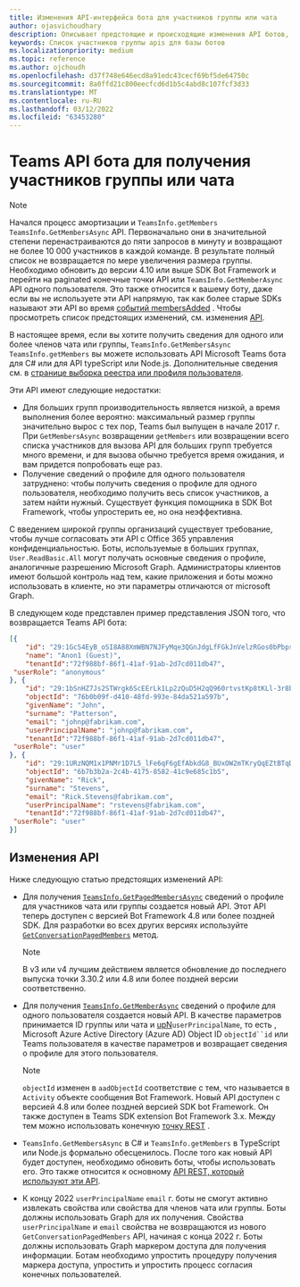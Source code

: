 ```yaml
---
title: Изменения API-интерфейса бота для участников группы или чата
author: ojasvichoudhary
description: Описывает предстоящие и происходящие изменения API ботов, используемых для искания членов групп и чатов
keywords: Список участников группы apis для базы ботов
ms.localizationpriority: medium
ms.topic: reference
ms.author: ojchoudh
ms.openlocfilehash: d37f748e646ecd8a91edc43cecf69bf5de64750c
ms.sourcegitcommit: 8a0ffd21c800eecfcd6d1b5c4abd8c107fcf3d33
ms.translationtype: MT
ms.contentlocale: ru-RU
ms.lasthandoff: 03/12/2022
ms.locfileid: "63453280"
---
```

# <a name="teams-bot-api-changes-to-fetch-team-or-chat-members"></a>Teams API бота для получения участников группы или чата

>[!NOTE]
> Начался процесс амортизации и `TeamsInfo.getMembers` `TeamsInfo.GetMembersAsync` API. Первоначально они в значительной степени перенастраиваются до пяти запросов в минуту и возвращают не более 10 000 участников в каждой команде. В результате полный список не возвращается по мере увеличения размера группы.
> Необходимо обновить до версии 4.10 или выше SDK Bot Framework и перейти на paginated конечные точки API или `TeamsInfo.GetMemberAsync` API одного пользователя. Это также относится к вашему боту, даже если вы не используете эти API напрямую, так как более старые SDKs называют эти API во время [событий membersAdded](../bots/how-to/conversations/subscribe-to-conversation-events.md#team-members-added) . Чтобы просмотреть список предстоящих изменений, см. изменения [API](team-chat-member-api-changes.md#api-changes).

В настоящее время, если вы хотите получить сведения для одного или более членов чата или группы, [](/microsoftteams/platform/bots/how-to/get-teams-context?tabs=dotnet#fetch-the-roster-or-user-profile) `TeamsInfo.GetMembersAsync` `TeamsInfo.getMembers` вы можете использовать API Microsoft Teams бота для C# или для API typeScript или Node.js. Дополнительные сведения см. в [странице выборка реестра или профиля пользователя](../bots/how-to/get-teams-context.md#fetch-the-roster-or-user-profile).

Эти API имеют следующие недостатки:

* Для больших групп производительность является низкой, а время выполнения более вероятно: максимальный размер группы значительно вырос с тех пор, Teams был выпущен в начале 2017 г. При `GetMembersAsync` возвращении `getMembers` или возвращении всего списка участников для вызова API для больших групп требуется много времени, и для вызова обычно требуется время ожидания, и вам придется попробовать еще раз.
* Получение сведений о профиле для одного пользователя затруднено: чтобы получить сведения о профиле для одного пользователя, необходимо получить весь список участников, а затем найти нужный. Существует функция помощника в SDK Bot Framework, чтобы упростерить ее, но она неэффективна.

С введением широкой группы организаций существует требование, чтобы лучше согласовать эти API с Office 365 управления конфиденциальностью. Боты, используемые в больших группах, `User.ReadBasic.All` могут получать основные сведения о профиле, аналогичные разрешению Microsoft Graph. Администраторы клиентов имеют большой контроль над тем, какие приложения и боты можно использовать в клиенте, но эти параметры отличаются от microsoft Graph.

В следующем коде представлен пример представления JSON того, что возвращается Teams API бота:

```json
[{
    "id": "29:1GcS4EyB_oSI8A88XmWBN7NJFyMqe3QGnJdgLfFGkJnVelzRGos0bPbpsfJjcbAD22bmKc4GMbrY2g4JDrrA8vM06X1-cHHle4zOE6U4ttcc",
    "name": "Anon1 (Guest)",
    "tenantId":"72f988bf-86f1-41af-91ab-2d7cd011db47",
 "userRole": "anonymous"
}, {
    "id": "29:1bSnHZ7Js2STWrgk6ScEErLk1Lp2zQuD5H2qQ960rtvstKp8tKLl-3r8b6DoW0QxZimuTxk_kupZ1DBMpvIQQUAZL-PNj0EORDvRZXy8kvWk",
    "objectId": "76b0b09f-d410-48fd-993e-84da521a597b",
    "givenName": "John",
    "surname": "Patterson",
    "email": "johnp@fabrikam.com",
    "userPrincipalName": "johnp@fabrikam.com",
    "tenantId":"72f988bf-86f1-41af-91ab-2d7cd011db47",
 "userRole": "user"
}, {
    "id": "29:1URzNQM1x1PNMr1D7L5_lFe6qF6gEfAbkdG8_BUxOW2mTKryQqEZtBTqDt10-MghkzjYDuUj4KG6nvg5lFAyjOLiGJ4jzhb99WrnI7XKriCs",
    "objectId": "6b7b3b2a-2c4b-4175-8582-41c9e685c1b5",
    "givenName": "Rick",
    "surname": "Stevens",
    "email": "Rick.Stevens@fabrikam.com",
    "userPrincipalName": "rstevens@fabrikam.com",
    "tenantId":"72f988bf-86f1-41af-91ab-2d7cd011db47",
 "userRole": "user"
}]
```

## <a name="api-changes"></a>Изменения API

Ниже следующую статью предстоящих изменений API:

* Для получения [`TeamsInfo.GetPagedMembersAsync`](/microsoftteams/platform/bots/how-to/get-teams-context?tabs=dotnet#fetch-the-roster-or-user-profile) сведений о профиле для участников чата или группы создается новый API. Этот API теперь доступен с версией Bot Framework 4.8 или более поздней SDK. Для разработки во всех других версиях используйте [`GetConversationPagedMembers`](/dotnet/api/microsoft.bot.connector.conversationsextensions.getconversationpagedmembersasync?view=botbuilder-dotnet-stable&preserve-view=true) метод.

    > [!NOTE]
    > В v3 или v4 лучшим действием является обновление до последнего выпуска точки 3.30.2 или 4.8 или более поздней версии соответственно.

* Для получения [`TeamsInfo.GetMemberAsync`](/microsoftteams/platform/bots/how-to/get-teams-context?tabs=dotnet#get-single-member-details) сведений о профиле для одного пользователя создается новый API. В качестве параметров принимается ID группы или чата и [upN](/windows/win32/ad/naming-properties#userprincipalname)`userPrincipalName`, то есть , Microsoft Azure Active Directory (Azure AD) Object ID `objectId``id` или Teams пользователя в качестве параметров и возвращает сведения о профиле для этого пользователя.

    > [!NOTE]
    > `objectId` изменен в `aadObjectId` соответствие с тем, что называется в `Activity` объекте сообщения Bot Framework. Новый API доступен с версией 4.8 или более поздней версией SDK bot Framework. Он также доступен в Teams SDK extension Bot Framework 3.x. Между тем можно использовать конечную [точку REST](/microsoftteams/platform/bots/how-to/get-teams-context?tabs=json#get-single-member-details) .

* `TeamsInfo.GetMembersAsync` в C# и `TeamsInfo.getMembers` в TypeScript или Node.js формально обесценилось. После того как новый API будет доступен, необходимо обновить боты, чтобы использовать его. Это также относится к основному [API REST, который используют эти API](/microsoftteams/platform/bots/how-to/get-teams-context?tabs=json#tabpanel_CeZOj-G++Q_json).
* К концу 2022 `userPrincipalName` `email` г. боты не смогут активно извлекать свойства или свойства для членов чата или группы. Боты должны использовать Graph для их получения. Свойства `userPrincipalName` и `email` свойства не возвращаются из нового `GetConversationPagedMembers` API, начиная с конца 2022 г. Боты должны использовать Graph маркером доступа для получения информации. Ботам необходимо упростить процедуру получения маркера доступа, упростить и упростить процесс согласия конечных пользователей.
